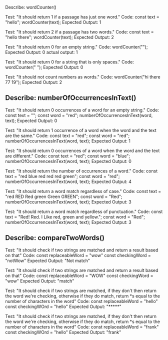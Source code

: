 Describe: wordCounter()

Test: "It should return 1 if a passage has just one word."
Code:
const text = "hello";
wordCounter(text);
Expected Output: 1

Test: "It should return 2 if a passage has two words."
Code:
const text = "hello there";
wordCounter(text);
Expected Output: 2

Test: "It should return 0 for an empty string."
Code: wordCounter("");
Expected Output: 0
  actual output: 1 

Test: "It should return 0 for a string that is only spaces."
Code: wordCounter("            ");
Expected Output: 0

Test: "It should not count numbers as words."
Code: wordCounter("hi there 77 19");
Expected Output: 2

## Describe: numberOfOccurrencesInText()

Test: "It should return 0 occurrences of a word for an empty string."
Code:
const text = "";
const word = "red";
numberOfOccurrencesInText(word, text);
Expected Output: 0

Test: "It should return 1 occurrence of a word when the word and the text are the same."
Code:
const text = "red";
const word = "red";
numberOfOccurrencesInText(word, text);
Expected Output: 1

Test: "It should return 0 occurrences of a word when the word and the text are different."
Code:
const text = "red";
const word = "blue";
numberOfOccurrencesInText(word, text);
Expected Output: 0

Test: "It should return the number of occurrences of a word."
Code:
const text = "red blue red red red green";
const word = "red";
numberOfOccurrencesInText(word, text);
Expected Output: 4

Test: "It should return a word match regardless of case."
Code:
const text = "red RED Red green Green GREEN";
const word = "Red";
numberOfOccurrencesInText(word, text);
Expected Output: 3

Test: "It should return a word match regardless of punctuation."
Code:
const text = "Red! Red. I Like red, green and yellow.";
const word = "Red";
numberOfOccurrencesInText(word, text);
Expected Output: 3

## Describe: compareTwoWords()

Test: "It should check if two strings are matched and return a result based on that"
Code: 
const replaceableWord = "wow"
const checkingWord = "notWow"
Expected Output: "Not match"

Test: "It should check if two strings are matched and return a result based on that"
Code: 
const replaceableWord = "WOW"
const checkingWord = "wow"
Expected Output: "match"

Test: "It should check if two strings are matched, if they don't then return the word we're checking, otherwise if they do match, return *s equal to the number of characters in the word"
Code:
const replaceableWord = "hello"
const checkingWOrd = "hello"
Expected Output: "*****"

Test: "It should check if two strings are matched, if they don't then return the word we're checking, otherwise if they do match, return *s equal to the number of characters in the word"
Code:
const replaceableWord = "frank"
const checkingWOrd = "hello"
Expected Output: "frank"
